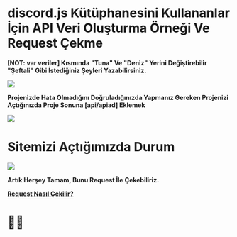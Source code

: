 <h1>discord.js Kütüphanesini Kullananlar İçin API Veri Oluşturma Örneği Ve Request Çekme</h1>

**[NOT: var veriler] Kısmında "Tuna" Ve "Deniz" Yerini Değiştirebilir "Şeftali" Gibi İstediğiniz Şeyleri Yazabilirsiniz.**

<img src="https://cdn.discordapp.com/attachments/705019613586522156/811391532393037824/veriler.png">

**Projenizde Hata Olmadığını Doğruladığınızda Yapmanız Gereken
Projenizi Açtığınızda Proje Sonuna [api/apiad] Eklemek**

<img src="https://cdn.discordapp.com/attachments/705019613586522156/811389562546815006/apiad.png">
                                                                      
<h1>Sitemizi Açtığımızda Durum</h1>
<img src="https://cdn.discordapp.com/attachments/705019613586522156/811391717005459506/durum.png">

**Artık Herşey Tamam, Bunu Request İle Çekebiliriz.**

<a href="">**Request Nasıl Çekilir?**</a>

<h1>🤜🤛</h1>

